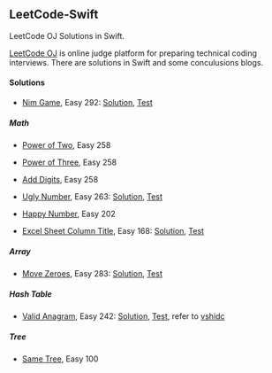 ## LeetCode-Swift

LeetCode OJ Solutions in Swift.

[LeetCode OJ]([www.leetcode.com]) is online judge platform for preparing technical coding interviews. There are solutions in Swift and some conculusions blogs.

#### Solutions

- [Nim Game](https://leetcode.com/problems/nim-game/), Easy 292: [Solution](./LeetCode-Swift/LeetCode-Swift/Solution/Easy/NimGame_E292.swift), [Test](./LeetCode-Swift/LeetCode-SwiftTests/Easy/NimGame_E292_Test.swift)

##### Math

- [Power of Two](https://leetcode.com/problems/power-of-two/), Easy 258

- [Power of Three](https://leetcode.com/problems/power-of-three/), Easy 258

- [Add Digits](https://leetcode.com/problems/add-digits/), Easy 258

- [Ugly Number](https://leetcode.com/problems/ugly-number/), Easy 263: [Solution](./LeetCode-Swift/LeetCode-Swift/Solution/Easy/UglyNumber_E263.swift), [Test](./LeetCode-Swift/LeetCode-SwiftTests/Easy/UglyNumber_E263_Test.swift)

- [Happy Number](https://leetcode.com/problems/happy-number/), Easy 202

- [Excel Sheet Column Title](https://leetcode.com/problems/excel-sheet-column-title/), Easy 168: [Solution](./LeetCode-Swift/LeetCode-Swift/Solution/Easy/ExcelSheetColumnTitle_E168.swift), [Test](./LeetCode-Swift/LeetCode-SwiftTests/Easy/ExcelSheetColumnTitle_E168_Test.swift)

##### Array

- [Move Zeroes](https://leetcode.com/problems/move-zeroes/), Easy 283: [Solution](./LeetCode-Swift/LeetCode-Swift/Solution/Easy/MoveZeroes_E283.swift), [Test](./LeetCode-Swift/LeetCode-SwiftTests/Easy/MoveZeroes_E283_Test.swift)

##### Hash Table

- [Valid Anagram](https://leetcode.com/problems/valid-anagram/), Easy 242: [Solution](./LeetCode-Swift/LeetCode-Swift/Solution/Easy/ValidAnagram_E242.swift), [Test](./LeetCode-Swift/LeetCode-SwiftTests/Easy/ValidAnagram_E242_Test.swift), refer to [vshidc](https://leetcode.com/discuss/78459/9ms-java-solution)

##### Tree

- [Same Tree](https://leetcode.com/problems/same-tree/), Easy 100